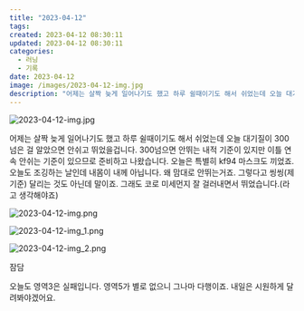 ```yaml
---
title: "2023-04-12"
tags:
created: 2023-04-12 08:30:11
updated: 2023-04-12 08:30:11
categories:
  - 러닝
  - 기록
date: 2023-04-12
image: /images/2023-04-12-img.jpg
description: "어제는 살짝 늦게 일어나기도 했고 하루 쉴때이기도 해서 쉬었는데 오늘 대기질이 300 넘은 걸 알았으면 안쉬고 뛰었을겁니다. 300넘으면 안뛰는 내적 기준이 있지만 이틀 연속 안쉬는 기준이 있으므로 준비하고 나왔습니다. 오늘은 특별히 kf94 마스크도 끼었죠. 오늘도 조깅하는 날인데 내"
---
```


![2023-04-12-img.jpg](/images/2023-04-12-img.jpg)
 
 

어제는 살짝 늦게 일어나기도 했고 하루 쉴때이기도 해서 쉬었는데 오늘 대기질이 300 넘은 걸 알았으면 안쉬고 뛰었을겁니다. 
300넘으면 안뛰는 내적 기준이 있지만 이틀 연속 안쉬는 기준이 있으므로 준비하고 나왔습니다. 오늘은 특별히 kf94 마스크도 끼었죠. 
오늘도 조깅하는 날인데 내몸이 내께 아닙니다. 왜 맘대로 안뛰는거죠. 그렇다고 씽씽(제기준) 달리는 것도 아닌데 말이죠. 그래도 코로 미세먼지 잘 걸러내면서 뛰었습니다.(라고 생각해야죠)

 
 ![2023-04-12-img.png](/images/2023-04-12-img.png)
 
 

 
 ![2023-04-12-img_1.png](/images/2023-04-12-img_1.png)
 
 

 
 ![2023-04-12-img_2.png](/images/2023-04-12-img_2.png)
 
 

잠담

오늘도 영역3은 실패입니다. 영역5가 별로 없으니 그나마 다행이죠.
내일은 시원하게 달려봐야겠어요.
